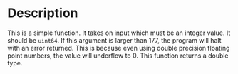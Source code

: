 # Description
This is a simple function. It takes on input which must be an integer value. It
should be `uint64`. If this argument is larger than 177, the program will halt
with an error returned. This is because even using double precision floating
point numbers, the value will underflow to 0. This function returns a double
type.
